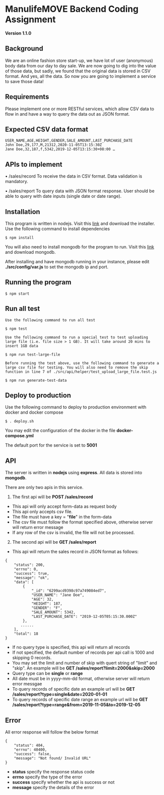 # ManulifeMOVE Backend Coding Assignment #

__Version 1.1.0__

## Background

We are an online fashion store start-up, we have lot of user (anonymous) body data from our day to day sale. We are now going to dig into the value of those data, but sadly, we found that the original data is stored in CSV format. And yes, all the data. So now you are going to implement a service to save those data!

## Requirements

Please implement one or more RESTful services, which allow CSV data to flow in and have a way to query the data out as JSON format.

## Expected CSV data format

```
USER_NAME,AGE,HEIGHT,GENDER,SALE_AMOUNT,LAST_PURCHASE_DATE
John Doe,29,177,M,21312,2020-11-05T13:15:30Z
Jane Doe,32,187,f,5342,2019-12-05T13:15:30+08:00 …
```

## APIs to implement

• /sales/record
To receive the data in CSV format. Data validation is mandatory.

• /sales/report
To query data with JSON format response.
User should be able to query with date inputs (single date or date range).







## Installation

This program is written in nodejs. Visit this [link](https://nodejs.org/en/) and download the installer.
Use the following command to install dependencies

	$ npm install

You will also need to install mongodb for the program to run. Visit this [link](https://www.mongodb.com/docs/manual/installation/) and download mongodb.

After installing and have mongodb running in your instance, please edit **./src/config/var.js** to set the mongodb ip and port.

## Running the program

    $ npm start

## Run all test

    Use the following command to run all test 

    $ npm test

    Use the following command to run a special test to test uploading large file (i.e. file size > 1 GB). It will take around 20 mins to insert 1GB data

    $ npm run test-large-file

    Before running the test above, use the following command to generate a large csv file for testing. You will also need to remove the skip function in line 7 of ./src/api/helper/test_upload_large_file.test.js

    $ npm run generate-test-data

## Deploy to production
    
Use the following command to deploy to production environment with docker and docker compose

    $ . deploy.sh

You may edit the configuration of the docker in the file **docker-compose.yml**

The default port for the service is set to **5001**


## API

The server is written in **nodejs** using **express**. All data is stored into **mongodb**.

There are only two apis in this service.

1. The first api will be **POST /sales/record**

- This api will only accept form-data as request body
- This api only accepts csv file.
- The file must have a key = "**file**" in the form-data
- The csv file must follow the format specified above, otherwise server will return error message
- If any row of the csv is invalid, the file will not be processed.


2. The second api will be **GET /sales/report**

- This api will return the sales record in JSON format as follows:
```
{
    "status": 200,
    "errno": 0,
    "success": true,
    "message": "ok",
    "data": [
        {
            "_id": "6299acd9398c97a749084ed7",
            "USER_NAME": "Jane Doe",
            "AGE": 32,
            "HEIGHT": 187,
            "GENDER": "F",
            "SALE_AMOUNT": 5342,
            "LAST_PURCHASE_DATE": "2019-12-05T05:15:30.000Z"
        },
       ......
    ],
    "total": 18
}
```
- If no query type is specified, this api will return all records
- If not specified, the default number of records per api call is 1000 and skipping 0 records. 
- You may set the limit and number of skip with quert string of "limit" and "skip". An example will be **GET /sales/report?limit=2000&skip=2000**
- Query type can be **single** or **range**
- All date must be in yyyy-mm-dd format, otherwise server will return error messgae
- To query records of specific date an example url will be **GET /sales/report?type=single&date=2020-01-01**
- To query records of specific date range an example url will be **GET /sales/report?type=range&from=2019-11-05&to=2019-12-05**

## Error

All error response will follow the below format
```
{
    "status": 404,
    "errno": 40400,
    "success": false,
    "message": "Not found/ Invalid URL"
}
```
- **status** specify the response status code
- **errno** specify the type of the error
- **success** specify whether the api is success or not
- **message** specify the details of the error


